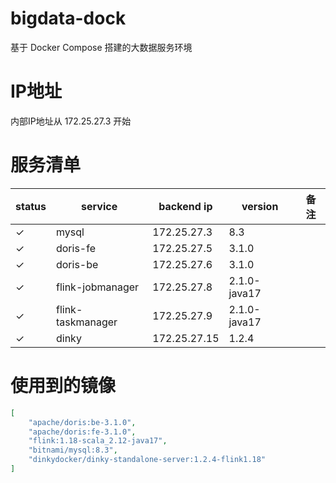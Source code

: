 # bigdata-dock

基于 Docker Compose 搭建的大数据服务环境

# IP地址

内部IP地址从 172.25.27.3 开始

# 服务清单

| status | service | backend ip | version | 备注 |
|---|---|---|---|---|
| &check; | mysql | 172.25.27.3 | 8.3 | |
| &check; | doris-fe | 172.25.27.5 | 3.1.0 | |
| &check; | doris-be | 172.25.27.6 | 3.1.0 | |
| &check; | flink-jobmanager | 172.25.27.8 | 2.1.0-java17 | |
| &check; | flink-taskmanager | 172.25.27.9 | 2.1.0-java17 | |
| &check; | dinky | 172.25.27.15 | 1.2.4 | |

# 使用到的镜像

```json
[
    "apache/doris:be-3.1.0",
    "apache/doris:fe-3.1.0",
    "flink:1.18-scala_2.12-java17",
    "bitnami/mysql:8.3",
    "dinkydocker/dinky-standalone-server:1.2.4-flink1.18"
]
```
